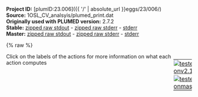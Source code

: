 **Project ID:** [plumID:23.006]({{ '/' | absolute_url }}eggs/23/006/)  
**Source:** 1OSL_CV_analsyis/plumed_print.dat  
**Originally used with PLUMED version:** 2.7.2  
**Stable:** [zipped raw stdout](plumed_print.dat.plumed.stdout.txt.zip) - [zipped raw stderr](plumed_print.dat.plumed.stderr.txt.zip) - [stderr](plumed_print.dat.plumed.stderr)  
**Master:** [zipped raw stdout](plumed_print.dat.plumed_master.stdout.txt.zip) - [zipped raw stderr](plumed_print.dat.plumed_master.stderr.txt.zip) - [stderr](plumed_print.dat.plumed_master.stderr)  

{% raw %}
<div style="width: 100%; float:left">
<div style="width: 90%; float:left" id="value_details_data/1OSL_CV_analsyis/plumed_print.dat"> Click on the labels of the actions for more information on what each action computes </div>
<div style="width: 10%; float:left"><table><tr><td style="padding:1px"><a href="plumed_print.dat.plumed.stderr"><img src="https://img.shields.io/badge/v2.10-passing-green.svg" alt="tested onv2.10" /></a></td></tr><tr><td style="padding:1px"><a href="plumed_print.dat.plumed_master.stderr"><img src="https://img.shields.io/badge/master-passing-green.svg" alt="tested onmaster" /></a></td></tr></table></div></div>
<pre style="width=97%;">
<span style="color:blue" class="comment"># Activate MOLINFO functionalities</span>
<span class="plumedtooltip" style="color:green">MOLINFO<span class="right">This command is used to provide information on the molecules that are present in your system. <a href="https://www.plumed.org/doc-master/user-doc/html/_m_o_l_i_n_f_o.html" style="color:green">More details</a><i></i></span></span> <span class="plumedtooltip">STRUCTURE<span class="right">a file in pdb format containing a reference structure<i></i></span></span>=1osl_C52V_GMX_new_numbering.pdb <span class="plumedtooltip">MOLTYPE<span class="right"> what kind of molecule is contained in the pdb file - usually not needed since protein/RNA/DNA are compatible<i></i></span></span>=protein
<span style="color:blue" class="comment"># alphaRMSD</span>
<span style="display:none;" id="data/1OSL_CV_analsyis/plumed_print.dat">The MOLINFO action with label <b></b> calculates something</span><span id="data/1OSL_CV_analsyis/plumed_print.datalpha_short"><span id="data/1OSL_CV_analsyis/plumed_print.datdefalpha_short"><b name="data/1OSL_CV_analsyis/plumed_print.datalpha" onclick='showPath("data/1OSL_CV_analsyis/plumed_print.dat","data/1OSL_CV_analsyis/plumed_print.datalpha","data/1OSL_CV_analsyis/plumed_print.datalpha_shortcut","black")'>alpha</b><span style="display:none;" id="data/1OSL_CV_analsyis/plumed_print.datalpha_shortcut">The ALPHARMSD action with label <b>alpha</b> calculates the following quantities:<table  align="center" frame="void" width="95%" cellpadding="5%"><tr><td width="5%"><b> Quantity </b>  </td><td width="5%"><b> Type </b>  </td><td><b> Description </b> </td></tr><tr><td width="5%">alpha</td><td width="5%"><font color="black">scalar</font></td><td>if LESS_THAN is present the RMSD distance between each residue and the ideal alpha helix.  If LESS_THAN is not present the number of residue segments where the structure is similar to an alpha helix</td></tr></table></span>: <span class="plumedtooltip" style="color:green">ALPHARMSD<span class="right">Probe the alpha helical content of a protein structure. This action is <a class="toggler" href='javascript:;' onclick='toggleDisplay("data/1OSL_CV_analsyis/plumed_print.datalpha");'>a shortcut</a> and it has <a class="toggler" href='javascript:;' onclick='toggleDisplay("data/1OSL_CV_analsyis/plumed_print.datdefalpha");'>hidden defaults</a>. <a href="https://www.plumed.org/doc-master/user-doc/html/_a_l_p_h_a_r_m_s_d.html">More details</a><i></i></span></span> <span class="plumedtooltip">RESIDUES<span class="right">this command is used to specify the set of residues that could conceivably form part of the secondary structure<i></i></span></span>=87-93,149-155 
</span><span id="data/1OSL_CV_analsyis/plumed_print.datdefalpha_long" style="display:none;"><b name="data/1OSL_CV_analsyis/plumed_print.datalpha" onclick='showPath("data/1OSL_CV_analsyis/plumed_print.dat","data/1OSL_CV_analsyis/plumed_print.datalpha","data/1OSL_CV_analsyis/plumed_print.datalpha_shortcut","black")'>alpha</b>: <span class="plumedtooltip" style="color:green">ALPHARMSD<span class="right">Probe the alpha helical content of a protein structure. This action is <a class="toggler" href='javascript:;' onclick='toggleDisplay("data/1OSL_CV_analsyis/plumed_print.datalpha");'>a shortcut</a> and uses the <a class="toggler" href='javascript:;' onclick='toggleDisplay("data/1OSL_CV_analsyis/plumed_print.datdefalpha");'>defaults shown here</a>. <a href="https://www.plumed.org/doc-master/user-doc/html/_a_l_p_h_a_r_m_s_d.html">More details</a><i></i></span></span> <span class="plumedtooltip">RESIDUES<span class="right">this command is used to specify the set of residues that could conceivably form part of the secondary structure<i></i></span></span>=87-93,149-155  <span class="plumedtooltip">NN<span class="right"> The n parameter of the switching function<i></i></span></span>=8 <span class="plumedtooltip">D_0<span class="right"> The d_0 parameter of the switching function<i></i></span></span>=0.0 <span class="plumedtooltip">MM<span class="right"> The m parameter of the switching function<i></i></span></span>=12 <span class="plumedtooltip">TYPE<span class="right"> the manner in which RMSD alignment is performed<i></i></span></span>=DRMSD
</span></span><span id="data/1OSL_CV_analsyis/plumed_print.datalpha_long" style="display:none;"><span style="color:blue" class="comment"># PLUMED interprets the command:
</span><span class="toggler" style="color:red" onclick='toggleDisplay("data/1OSL_CV_analsyis/plumed_print.datalpha")'># alpha: ALPHARMSD RESIDUES=87-93,149-155 </span>
<span style="color:blue" class="comment"># as follows (Click the red comment above to revert to the short version of the input):</span>
<b name="data/1OSL_CV_analsyis/plumed_print.datalpha_rmsd" onclick='showPath("data/1OSL_CV_analsyis/plumed_print.dat","data/1OSL_CV_analsyis/plumed_print.datalpha_rmsd","data/1OSL_CV_analsyis/plumed_print.datalpha_rmsd","blue")'>alpha_rmsd</b><span style="display:none;" id="data/1OSL_CV_analsyis/plumed_print.datalpha_rmsd">The SECONDARY_STRUCTURE_RMSD action with label <b>alpha_rmsd</b> calculates the following quantities:<table  align="center" frame="void" width="95%" cellpadding="5%"><tr><td width="5%"><b> Quantity </b>  </td><td width="5%"><b> Type </b>  </td><td><b> Description </b> </td></tr><tr><td width="5%">alpha_rmsd</td><td width="5%"><font color="blue">vector</font></td><td>a vector containing the rmsd distance between each of the residue segments and the reference structure</td></tr></table></span>: <span class="plumedtooltip" style="color:green">SECONDARY_STRUCTURE_RMSD<span class="right">Calclulate the distance between segments of a protein and a reference structure of interest <a href="https://www.plumed.org/doc-master/user-doc/html/_s_e_c_o_n_d_a_r_y__s_t_r_u_c_t_u_r_e__r_m_s_d.html" style="color:green">More details</a><i></i></span></span> <span class="plumedtooltip">BONDLENGTH<span class="right">the length to use for bonds<i></i></span></span>=0.17 <span class="plumedtooltip">SEGMENT1<span class="right">this is the lists of atoms in the segment that are being considered<i></i></span></span>=0,1,2,3,4,5,6,7,8,9,10,11,12,13,14,15,16,17,18,19,20,21,22,23,24,25,26,27,28,29 <span class="plumedtooltip">SEGMENT2<span class="right">this is the lists of atoms in the segment that are being considered<i></i></span></span>=5,6,7,8,9,10,11,12,13,14,15,16,17,18,19,20,21,22,23,24,25,26,27,28,29,30,31,32,33,34 <span class="plumedtooltip">SEGMENT3<span class="right">this is the lists of atoms in the segment that are being considered<i></i></span></span>=35,36,37,38,39,40,41,42,43,44,45,46,47,48,49,50,51,52,53,54,55,56,57,58,59,60,61,62,63,64 <span class="plumedtooltip">SEGMENT4<span class="right">this is the lists of atoms in the segment that are being considered<i></i></span></span>=40,41,42,43,44,45,46,47,48,49,50,51,52,53,54,55,56,57,58,59,60,61,62,63,64,65,66,67,68,69 <span class="plumedtooltip">STRUCTURE1<span class="right">the reference structure<i></i></span></span>=0.733,0.519,5.298,1.763,0.81,4.301,3.166,0.543,4.881,1.527,-0.045,3.053,1.646,0.436,1.928,1.18,-1.312,3.254,0.924,-2.203,2.126,0.65,-3.626,2.626,-0.239,-1.711,1.261,-0.19,-1.815,0.032,-1.28,-1.172,1.891,-2.416,-0.661,1.127,-3.548,-0.217,2.056,-1.964,0.529,0.276,-2.364,0.659,-0.88,-1.13,1.391,0.856,-0.62,2.565,0.148,0.228,3.439,1.077,0.231,2.129,-1.032,0.179,2.733,-2.099,1.028,1.084,-0.833,1.872,0.593,-1.919,2.85,-0.462,-1.397,1.02,0.02,-3.049,1.317,0.227,-4.224,-0.051,-0.684,-2.696,-0.927,-1.261,-3.713,-1.933,-2.219,-3.074,-1.663,-0.171,-4.475,-1.916,-0.296,-5.673 <span class="plumedtooltip">ATOMS<span class="right">this is the full list of atoms that we are investigating<i></i></span></span>=1921,1923,1925,1943,1944,1945,1947,1949,1959,1960,1961,1963,1965,1969,1970,1971,1973,1975,1986,1987,1988,1990,1992,2003,2004,2005,2007,2009,2022,2023,2024,2026,2028,2032,2033,2887,2889,2891,2909,2910,2911,2913,2915,2925,2926,2927,2929,2931,2935,2936,2937,2939,2941,2952,2953,2954,2956,2958,2969,2970,2971,2973,2975,2988,2989,2990,2992,2994,2998,2999 <span class="plumedtooltip">TYPE<span class="right"> the manner in which RMSD alignment is performed<i></i></span></span>=DRMSD
<b name="data/1OSL_CV_analsyis/plumed_print.datalpha_lt" onclick='showPath("data/1OSL_CV_analsyis/plumed_print.dat","data/1OSL_CV_analsyis/plumed_print.datalpha_lt","data/1OSL_CV_analsyis/plumed_print.datalpha_lt","blue")'>alpha_lt</b><span style="display:none;" id="data/1OSL_CV_analsyis/plumed_print.datalpha_lt">The LESS_THAN action with label <b>alpha_lt</b> calculates the following quantities:<table  align="center" frame="void" width="95%" cellpadding="5%"><tr><td width="5%"><b> Quantity </b>  </td><td width="5%"><b> Type </b>  </td><td><b> Description </b> </td></tr><tr><td width="5%">alpha_lt</td><td width="5%"><font color="blue">vector</font></td><td>the vector obtained by doing an element-wise application of a function that is one if the input is less than a threshold to the input vectors</td></tr></table></span>: <span class="plumedtooltip" style="color:green">LESS_THAN<span class="right">Use a switching function to determine how many of the input variables are less than a certain cutoff. <a href="https://www.plumed.org/doc-master/user-doc/html/_l_e_s_s__t_h_a_n.html" style="color:green">More details</a><i></i></span></span> <span class="plumedtooltip">ARG<span class="right">the values input to this function<i></i></span></span>=<b name="data/1OSL_CV_analsyis/plumed_print.datalpha_rmsd">alpha_rmsd</b> <span class="plumedtooltip">SWITCH<span class="right">This keyword is used if you want to employ an alternative to the continuous swiching function defined above<i></i></span></span>={RATIONAL R_0=0.08 D_0=0.0 NN=8 MM=12}
<b name="data/1OSL_CV_analsyis/plumed_print.datalpha" onclick='showPath("data/1OSL_CV_analsyis/plumed_print.dat","data/1OSL_CV_analsyis/plumed_print.datalpha","data/1OSL_CV_analsyis/plumed_print.datalpha","black")'>alpha</b><span style="display:none;" id="data/1OSL_CV_analsyis/plumed_print.datalpha">The SUM action with label <b>alpha</b> calculates the following quantities:<table  align="center" frame="void" width="95%" cellpadding="5%"><tr><td width="5%"><b> Quantity </b>  </td><td width="5%"><b> Type </b>  </td><td><b> Description </b> </td></tr><tr><td width="5%">alpha</td><td width="5%"><font color="black">scalar</font></td><td>the sum of all the elements in the input vector</td></tr></table></span>: <span class="plumedtooltip" style="color:green">SUM<span class="right">Calculate the sum of the arguments <a href="https://www.plumed.org/doc-master/user-doc/html/_s_u_m.html" style="color:green">More details</a><i></i></span></span> <span class="plumedtooltip">ARG<span class="right">the values input to this function<i></i></span></span>=<b name="data/1OSL_CV_analsyis/plumed_print.datalpha_lt">alpha_lt</b> <span class="plumedtooltip">PERIODIC<span class="right">if the output of your function is periodic then you should specify the periodicity of the function<i></i></span></span>=NO
<span style="color:blue"># --- End of included input --- </span></span><span style="color:blue" class="comment"># Define the area you want to analyse</span>
<b name="data/1OSL_CV_analsyis/plumed_print.datProtein_COM" onclick='showPath("data/1OSL_CV_analsyis/plumed_print.dat","data/1OSL_CV_analsyis/plumed_print.datProtein_COM","data/1OSL_CV_analsyis/plumed_print.datProtein_COM","violet")'>Protein_COM</b><span style="display:none;" id="data/1OSL_CV_analsyis/plumed_print.datProtein_COM">The COM action with label <b>Protein_COM</b> calculates the following quantities:<table  align="center" frame="void" width="95%" cellpadding="5%"><tr><td width="5%"><b> Quantity </b>  </td><td width="5%"><b> Type </b>  </td><td><b> Description </b> </td></tr><tr><td width="5%">Protein_COM</td><td width="5%"><font color="violet">atoms</font></td><td>virtual atom calculated by COM action</td></tr></table></span>: <span class="plumedtooltip" style="color:green">COM<span class="right">Calculate the center of mass for a group of atoms. <a href="https://www.plumed.org/doc-master/user-doc/html/_c_o_m.html" style="color:green">More details</a><i></i></span></span> <span class="plumedtooltip">ATOMS<span class="right">the list of atoms which are involved the virtual atom's definition<i></i></span></span>=1145-3076 <span style="color:blue" class="comment"># not used, DBD plus part of core</span>
<b name="data/1OSL_CV_analsyis/plumed_print.datDNA_center" onclick='showPath("data/1OSL_CV_analsyis/plumed_print.dat","data/1OSL_CV_analsyis/plumed_print.datDNA_center","data/1OSL_CV_analsyis/plumed_print.datDNA_center","violet")'>DNA_center</b><span style="display:none;" id="data/1OSL_CV_analsyis/plumed_print.datDNA_center">The COM action with label <b>DNA_center</b> calculates the following quantities:<table  align="center" frame="void" width="95%" cellpadding="5%"><tr><td width="5%"><b> Quantity </b>  </td><td width="5%"><b> Type </b>  </td><td><b> Description </b> </td></tr><tr><td width="5%">DNA_center</td><td width="5%"><font color="violet">atoms</font></td><td>virtual atom calculated by COM action</td></tr></table></span>: <span class="plumedtooltip" style="color:green">COM<span class="right">Calculate the center of mass for a group of atoms. <a href="https://www.plumed.org/doc-master/user-doc/html/_c_o_m.html" style="color:green">More details</a><i></i></span></span> <span class="plumedtooltip">ATOMS<span class="right">the list of atoms which are involved the virtual atom's definition<i></i></span></span>=255-257,287-289,827-829,859-861 <span style="color:blue" class="comment"># P and OP of central two basepairs </span>
<span style="color:blue" class="comment"># Define the distance between the hinges and the DNA center</span>
<b name="data/1OSL_CV_analsyis/plumed_print.dathingeA" onclick='showPath("data/1OSL_CV_analsyis/plumed_print.dat","data/1OSL_CV_analsyis/plumed_print.dathingeA","data/1OSL_CV_analsyis/plumed_print.dathingeA","violet")'>hingeA</b><span style="display:none;" id="data/1OSL_CV_analsyis/plumed_print.dathingeA">The COM action with label <b>hingeA</b> calculates the following quantities:<table  align="center" frame="void" width="95%" cellpadding="5%"><tr><td width="5%"><b> Quantity </b>  </td><td width="5%"><b> Type </b>  </td><td><b> Description </b> </td></tr><tr><td width="5%">hingeA</td><td width="5%"><font color="violet">atoms</font></td><td>virtual atom calculated by COM action</td></tr></table></span>: <span class="plumedtooltip" style="color:green">COM<span class="right">Calculate the center of mass for a group of atoms. <a href="https://www.plumed.org/doc-master/user-doc/html/_c_o_m.html" style="color:green">More details</a><i></i></span></span> <span class="plumedtooltip">ATOMS<span class="right">the list of atoms which are involved the virtual atom's definition<i></i></span></span>=1923,1925,1945-1947,1949,1962-1963,1965,1971-1973,1975,1988-1990,1992,2005,2007,2009,2024,2026,2028,2041,2042 <span style="color:blue" class="comment"># hinge backbone atoms (N,C,O,CA)</span>
<b name="data/1OSL_CV_analsyis/plumed_print.dathingeB" onclick='showPath("data/1OSL_CV_analsyis/plumed_print.dat","data/1OSL_CV_analsyis/plumed_print.dathingeB","data/1OSL_CV_analsyis/plumed_print.dathingeB","violet")'>hingeB</b><span style="display:none;" id="data/1OSL_CV_analsyis/plumed_print.dathingeB">The COM action with label <b>hingeB</b> calculates the following quantities:<table  align="center" frame="void" width="95%" cellpadding="5%"><tr><td width="5%"><b> Quantity </b>  </td><td width="5%"><b> Type </b>  </td><td><b> Description </b> </td></tr><tr><td width="5%">hingeB</td><td width="5%"><font color="violet">atoms</font></td><td>virtual atom calculated by COM action</td></tr></table></span>: <span class="plumedtooltip" style="color:green">COM<span class="right">Calculate the center of mass for a group of atoms. <a href="https://www.plumed.org/doc-master/user-doc/html/_c_o_m.html" style="color:green">More details</a><i></i></span></span> <span class="plumedtooltip">ATOMS<span class="right">the list of atoms which are involved the virtual atom's definition<i></i></span></span>=2887,2889,2909,2911,2913,2925,2927,2929,2935,2937,2939,2952,2954,2956,2969,2971,2973,2988,2990,2992,2998,2999 <span style="color:blue" class="comment"># hinge backbone atoms (N,C,O,CA)</span>
<b name="data/1OSL_CV_analsyis/plumed_print.datdistA" onclick='showPath("data/1OSL_CV_analsyis/plumed_print.dat","data/1OSL_CV_analsyis/plumed_print.datdistA","data/1OSL_CV_analsyis/plumed_print.datdistA","black")'>distA</b><span style="display:none;" id="data/1OSL_CV_analsyis/plumed_print.datdistA">The DISTANCE action with label <b>distA</b> calculates the following quantities:<table  align="center" frame="void" width="95%" cellpadding="5%"><tr><td width="5%"><b> Quantity </b>  </td><td width="5%"><b> Type </b>  </td><td><b> Description </b> </td></tr><tr><td width="5%">distA</td><td width="5%"><font color="black">scalar</font></td><td>the DISTANCE between this pair of atoms</td></tr></table></span>: <span class="plumedtooltip" style="color:green">DISTANCE<span class="right">Calculate the distance between a pair of atoms. <a href="https://www.plumed.org/doc-master/user-doc/html/_d_i_s_t_a_n_c_e.html" style="color:green">More details</a><i></i></span></span> <span class="plumedtooltip">ATOMS<span class="right">the pair of atom that we are calculating the distance between<i></i></span></span>=<b name="data/1OSL_CV_analsyis/plumed_print.dathingeA">hingeA</b>,<b name="data/1OSL_CV_analsyis/plumed_print.datDNA_center">DNA_center</b>
<b name="data/1OSL_CV_analsyis/plumed_print.datdistB" onclick='showPath("data/1OSL_CV_analsyis/plumed_print.dat","data/1OSL_CV_analsyis/plumed_print.datdistB","data/1OSL_CV_analsyis/plumed_print.datdistB","black")'>distB</b><span style="display:none;" id="data/1OSL_CV_analsyis/plumed_print.datdistB">The DISTANCE action with label <b>distB</b> calculates the following quantities:<table  align="center" frame="void" width="95%" cellpadding="5%"><tr><td width="5%"><b> Quantity </b>  </td><td width="5%"><b> Type </b>  </td><td><b> Description </b> </td></tr><tr><td width="5%">distB</td><td width="5%"><font color="black">scalar</font></td><td>the DISTANCE between this pair of atoms</td></tr></table></span>: <span class="plumedtooltip" style="color:green">DISTANCE<span class="right">Calculate the distance between a pair of atoms. <a href="https://www.plumed.org/doc-master/user-doc/html/_d_i_s_t_a_n_c_e.html" style="color:green">More details</a><i></i></span></span> <span class="plumedtooltip">ATOMS<span class="right">the pair of atom that we are calculating the distance between<i></i></span></span>=<b name="data/1OSL_CV_analsyis/plumed_print.dathingeB">hingeB</b>,<b name="data/1OSL_CV_analsyis/plumed_print.datDNA_center">DNA_center</b>
<b name="data/1OSL_CV_analsyis/plumed_print.datdistH" onclick='showPath("data/1OSL_CV_analsyis/plumed_print.dat","data/1OSL_CV_analsyis/plumed_print.datdistH","data/1OSL_CV_analsyis/plumed_print.datdistH","black")'>distH</b><span style="display:none;" id="data/1OSL_CV_analsyis/plumed_print.datdistH">The DISTANCE action with label <b>distH</b> calculates the following quantities:<table  align="center" frame="void" width="95%" cellpadding="5%"><tr><td width="5%"><b> Quantity </b>  </td><td width="5%"><b> Type </b>  </td><td><b> Description </b> </td></tr><tr><td width="5%">distH</td><td width="5%"><font color="black">scalar</font></td><td>the DISTANCE between this pair of atoms</td></tr></table></span>: <span class="plumedtooltip" style="color:green">DISTANCE<span class="right">Calculate the distance between a pair of atoms. <a href="https://www.plumed.org/doc-master/user-doc/html/_d_i_s_t_a_n_c_e.html" style="color:green">More details</a><i></i></span></span> <span class="plumedtooltip">ATOMS<span class="right">the pair of atom that we are calculating the distance between<i></i></span></span>=<b name="data/1OSL_CV_analsyis/plumed_print.dathingeA">hingeA</b>,<b name="data/1OSL_CV_analsyis/plumed_print.dathingeB">hingeB</b>

<span style="color:blue" class="comment"># define the DNA bending vector</span>
<b name="data/1OSL_CV_analsyis/plumed_print.datp1_l" onclick='showPath("data/1OSL_CV_analsyis/plumed_print.dat","data/1OSL_CV_analsyis/plumed_print.datp1_l","data/1OSL_CV_analsyis/plumed_print.datp1_l","violet")'>p1_l</b><span style="display:none;" id="data/1OSL_CV_analsyis/plumed_print.datp1_l">The COM action with label <b>p1_l</b> calculates the following quantities:<table  align="center" frame="void" width="95%" cellpadding="5%"><tr><td width="5%"><b> Quantity </b>  </td><td width="5%"><b> Type </b>  </td><td><b> Description </b> </td></tr><tr><td width="5%">p1_l</td><td width="5%"><font color="violet">atoms</font></td><td>virtual atom calculated by COM action</td></tr></table></span>: <span class="plumedtooltip" style="color:green">COM<span class="right">Calculate the center of mass for a group of atoms. <a href="https://www.plumed.org/doc-master/user-doc/html/_c_o_m.html" style="color:green">More details</a><i></i></span></span> <span class="plumedtooltip">ATOMS<span class="right">the list of atoms which are involved the virtual atom's definition<i></i></span></span>=1-28,1111-1144 <span style="color:blue" class="comment"># first (fourth) bp</span>
<b name="data/1OSL_CV_analsyis/plumed_print.datp1_r" onclick='showPath("data/1OSL_CV_analsyis/plumed_print.dat","data/1OSL_CV_analsyis/plumed_print.datp1_r","data/1OSL_CV_analsyis/plumed_print.datp1_r","violet")'>p1_r</b><span style="display:none;" id="data/1OSL_CV_analsyis/plumed_print.datp1_r">The COM action with label <b>p1_r</b> calculates the following quantities:<table  align="center" frame="void" width="95%" cellpadding="5%"><tr><td width="5%"><b> Quantity </b>  </td><td width="5%"><b> Type </b>  </td><td><b> Description </b> </td></tr><tr><td width="5%">p1_r</td><td width="5%"><font color="violet">atoms</font></td><td>virtual atom calculated by COM action</td></tr></table></span>: <span class="plumedtooltip" style="color:green">COM<span class="right">Calculate the center of mass for a group of atoms. <a href="https://www.plumed.org/doc-master/user-doc/html/_c_o_m.html" style="color:green">More details</a><i></i></span></span> <span class="plumedtooltip">ATOMS<span class="right">the list of atoms which are involved the virtual atom's definition<i></i></span></span>=539-600 <span style="color:blue" class="comment"># last (21st) bp</span>
<b name="data/1OSL_CV_analsyis/plumed_print.datDNA_bent" onclick='showPath("data/1OSL_CV_analsyis/plumed_print.dat","data/1OSL_CV_analsyis/plumed_print.datDNA_bent","data/1OSL_CV_analsyis/plumed_print.datDNA_bent","black")'>DNA_bent</b><span style="display:none;" id="data/1OSL_CV_analsyis/plumed_print.datDNA_bent">The ANGLE action with label <b>DNA_bent</b> calculates the following quantities:<table  align="center" frame="void" width="95%" cellpadding="5%"><tr><td width="5%"><b> Quantity </b>  </td><td width="5%"><b> Type </b>  </td><td><b> Description </b> </td></tr><tr><td width="5%">DNA_bent</td><td width="5%"><font color="black">scalar</font></td><td>the ANGLE involving these atoms</td></tr></table></span>: <span class="plumedtooltip" style="color:green">ANGLE<span class="right">Calculate an angle. <a href="https://www.plumed.org/doc-master/user-doc/html/_a_n_g_l_e.html" style="color:green">More details</a><i></i></span></span> <span class="plumedtooltip">ATOMS<span class="right">the list of atoms involved in this collective variable (either 3 or 4 atoms)<i></i></span></span>=<b name="data/1OSL_CV_analsyis/plumed_print.datp1_l">p1_l</b>,<b name="data/1OSL_CV_analsyis/plumed_print.datDNA_center">DNA_center</b>,<b name="data/1OSL_CV_analsyis/plumed_print.datp1_r">p1_r</b>

<span style="color:blue" class="comment"># check for native contacts</span>
<span class="plumedtooltip" style="color:green">CONTACTMAP<span class="right">Calculate the distances between a number of pairs of atoms and transform each distance by a switching function. <a href="https://www.plumed.org/doc-master/user-doc/html/_c_o_n_t_a_c_t_m_a_p.html" style="color:green">More details</a><i></i></span></span> ...
<span class="plumedtooltip">ATOMS1<span class="right">the atoms involved in each of the contacts you wish to calculate<i></i></span></span>=1239,938 <span class="plumedtooltip">SWITCH1<span class="right">The switching functions to use for each of the contacts in your map<i></i></span></span>={RATIONAL R_0=0.3 D_0=0.5230 }
<span class="plumedtooltip">ATOMS2<span class="right">the atoms involved in each of the contacts you wish to calculate<i></i></span></span>=1262,906 <span class="plumedtooltip">SWITCH2<span class="right">The switching functions to use for each of the contacts in your map<i></i></span></span>={RATIONAL R_0=0.3 D_0=0.4182 }
<span class="plumedtooltip">ATOMS3<span class="right">the atoms involved in each of the contacts you wish to calculate<i></i></span></span>=1401,904 <span class="plumedtooltip">SWITCH3<span class="right">The switching functions to use for each of the contacts in your map<i></i></span></span>={RATIONAL R_0=0.3 D_0=0.3135 }
<span class="plumedtooltip">ATOMS4<span class="right">the atoms involved in each of the contacts you wish to calculate<i></i></span></span>=1420,176 <span class="plumedtooltip">SWITCH4<span class="right">The switching functions to use for each of the contacts in your map<i></i></span></span>={RATIONAL R_0=0.3 D_0=0.2687 }
<span class="plumedtooltip">ATOMS5<span class="right">the atoms involved in each of the contacts you wish to calculate<i></i></span></span>=1463,938 <span class="plumedtooltip">SWITCH5<span class="right">The switching functions to use for each of the contacts in your map<i></i></span></span>={RATIONAL R_0=0.3 D_0=0.4656 }
<span class="plumedtooltip">ATOMS6<span class="right">the atoms involved in each of the contacts you wish to calculate<i></i></span></span>=1486,115 <span class="plumedtooltip">SWITCH6<span class="right">The switching functions to use for each of the contacts in your map<i></i></span></span>={RATIONAL R_0=0.3 D_0=0.3112 }
<span class="plumedtooltip">ATOMS7<span class="right">the atoms involved in each of the contacts you wish to calculate<i></i></span></span>=1592,77 <span class="plumedtooltip">SWITCH7<span class="right">The switching functions to use for each of the contacts in your map<i></i></span></span>={RATIONAL R_0=0.3 D_0=0.4396 }
<span class="plumedtooltip">ATOMS8<span class="right">the atoms involved in each of the contacts you wish to calculate<i></i></span></span>=2200,332 <span class="plumedtooltip">SWITCH8<span class="right">The switching functions to use for each of the contacts in your map<i></i></span></span>={RATIONAL R_0=0.3 D_0=0.4943 }
<span class="plumedtooltip">ATOMS9<span class="right">the atoms involved in each of the contacts you wish to calculate<i></i></span></span>=2228,334 <span class="plumedtooltip">SWITCH9<span class="right">The switching functions to use for each of the contacts in your map<i></i></span></span>={RATIONAL R_0=0.3 D_0=0.3835 }
<span class="plumedtooltip">ATOMS10<span class="right">the atoms involved in each of the contacts you wish to calculate<i></i></span></span>=2369,366 <span class="plumedtooltip">SWITCH10<span class="right">The switching functions to use for each of the contacts in your map<i></i></span></span>={RATIONAL R_0=0.3 D_0=0.2899 }
<span class="plumedtooltip">ATOMS11<span class="right">the atoms involved in each of the contacts you wish to calculate<i></i></span></span>=2387,402 <span class="plumedtooltip">SWITCH11<span class="right">The switching functions to use for each of the contacts in your map<i></i></span></span>={RATIONAL R_0=0.3 D_0=0.2666 }
<span class="plumedtooltip">ATOMS12<span class="right">the atoms involved in each of the contacts you wish to calculate<i></i></span></span>=2429,366 <span class="plumedtooltip">SWITCH12<span class="right">The switching functions to use for each of the contacts in your map<i></i></span></span>={RATIONAL R_0=0.3 D_0=0.4717 }
<span class="plumedtooltip">ATOMS13<span class="right">the atoms involved in each of the contacts you wish to calculate<i></i></span></span>=2452,687 <span class="plumedtooltip">SWITCH13<span class="right">The switching functions to use for each of the contacts in your map<i></i></span></span>={RATIONAL R_0=0.3 D_0=0.2917 }
<span class="plumedtooltip">ATOMS14<span class="right">the atoms involved in each of the contacts you wish to calculate<i></i></span></span>=2545,614 <span class="plumedtooltip">SWITCH14<span class="right">The switching functions to use for each of the contacts in your map<i></i></span></span>={RATIONAL R_0=0.3 D_0=0.4913 }
<span class="plumedtooltip">ATOMS15<span class="right">the atoms involved in each of the contacts you wish to calculate<i></i></span></span>=1944,2917 <span class="plumedtooltip">SWITCH15<span class="right">The switching functions to use for each of the contacts in your map<i></i></span></span>={RATIONAL R_0=0.3 D_0=0.5311 }
<span class="plumedtooltip">ATOMS16<span class="right">the atoms involved in each of the contacts you wish to calculate<i></i></span></span>=1960,2917 <span class="plumedtooltip">SWITCH16<span class="right">The switching functions to use for each of the contacts in your map<i></i></span></span>={RATIONAL R_0=0.3 D_0=0.3087 }
<span class="plumedtooltip">ATOMS17<span class="right">the atoms involved in each of the contacts you wish to calculate<i></i></span></span>=1965,2980 <span class="plumedtooltip">SWITCH17<span class="right">The switching functions to use for each of the contacts in your map<i></i></span></span>={RATIONAL R_0=0.3 D_0=0.3807 }
<span class="plumedtooltip">ATOMS18<span class="right">the atoms involved in each of the contacts you wish to calculate<i></i></span></span>=1986,2917 <span class="plumedtooltip">SWITCH18<span class="right">The switching functions to use for each of the contacts in your map<i></i></span></span>={RATIONAL R_0=0.3 D_0=0.6346 }
<span class="plumedtooltip">ATOMS19<span class="right">the atoms involved in each of the contacts you wish to calculate<i></i></span></span>=1999,2921 <span class="plumedtooltip">SWITCH19<span class="right">The switching functions to use for each of the contacts in your map<i></i></span></span>={RATIONAL R_0=0.3 D_0=0.3000 }
<span class="plumedtooltip">ATOMS20<span class="right">the atoms involved in each of the contacts you wish to calculate<i></i></span></span>=2018,2984 <span class="plumedtooltip">SWITCH20<span class="right">The switching functions to use for each of the contacts in your map<i></i></span></span>={RATIONAL R_0=0.3 D_0=0.3287 }
<span class="plumedtooltip">ATOMS21<span class="right">the atoms involved in each of the contacts you wish to calculate<i></i></span></span>=2024,2984 <span class="plumedtooltip">SWITCH21<span class="right">The switching functions to use for each of the contacts in your map<i></i></span></span>={RATIONAL R_0=0.3 D_0=0.6335 }
<span class="plumedtooltip">LABEL<span class="right">a label for the action so that its output can be referenced in the input to other actions<i></i></span></span>=<b name="data/1OSL_CV_analsyis/plumed_print.datcmap" onclick='showPath("data/1OSL_CV_analsyis/plumed_print.dat","data/1OSL_CV_analsyis/plumed_print.datcmap","data/1OSL_CV_analsyis/plumed_print.datcmap","black")'>cmap</b><span style="display:none;" id="data/1OSL_CV_analsyis/plumed_print.datcmap">The CONTACTMAP action with label <b>cmap</b> calculates the following quantities:<table  align="center" frame="void" width="95%" cellpadding="5%"><tr><td width="5%"><b> Quantity </b>  </td><td width="5%"><b> Type </b>  </td><td><b> Description </b> </td></tr><tr><td width="5%">cmap</td><td width="5%"><font color="black">scalar</font></td><td>the sum of all the switching function on all the distances</td></tr></table></span>
<span class="plumedtooltip">SUM<span class="right"> calculate the sum of all the contacts in the input<i></i></span></span>
... CONTACTMAP
<br/><span style="color:blue" class="comment"># check for native contacts, hinge</span>
<span class="plumedtooltip" style="color:green">CONTACTMAP<span class="right">Calculate the distances between a number of pairs of atoms and transform each distance by a switching function. <a href="https://www.plumed.org/doc-master/user-doc/html/_c_o_n_t_a_c_t_m_a_p.html" style="color:green">More details</a><i></i></span></span> ...
<span class="plumedtooltip">ATOMS1<span class="right">the atoms involved in each of the contacts you wish to calculate<i></i></span></span>=1944,2917 <span class="plumedtooltip">SWITCH1<span class="right">The switching functions to use for each of the contacts in your map<i></i></span></span>={RATIONAL R_0=0.3 D_0=0.5311 }
<span class="plumedtooltip">ATOMS2<span class="right">the atoms involved in each of the contacts you wish to calculate<i></i></span></span>=1960,2917 <span class="plumedtooltip">SWITCH2<span class="right">The switching functions to use for each of the contacts in your map<i></i></span></span>={RATIONAL R_0=0.3 D_0=0.3087 }
<span class="plumedtooltip">ATOMS3<span class="right">the atoms involved in each of the contacts you wish to calculate<i></i></span></span>=1965,2980 <span class="plumedtooltip">SWITCH3<span class="right">The switching functions to use for each of the contacts in your map<i></i></span></span>={RATIONAL R_0=0.3 D_0=0.3807 }
<span class="plumedtooltip">ATOMS4<span class="right">the atoms involved in each of the contacts you wish to calculate<i></i></span></span>=1986,2917 <span class="plumedtooltip">SWITCH4<span class="right">The switching functions to use for each of the contacts in your map<i></i></span></span>={RATIONAL R_0=0.3 D_0=0.6346 }
<span class="plumedtooltip">ATOMS5<span class="right">the atoms involved in each of the contacts you wish to calculate<i></i></span></span>=1999,2921 <span class="plumedtooltip">SWITCH5<span class="right">The switching functions to use for each of the contacts in your map<i></i></span></span>={RATIONAL R_0=0.3 D_0=0.3000 }
<span class="plumedtooltip">ATOMS6<span class="right">the atoms involved in each of the contacts you wish to calculate<i></i></span></span>=2018,2984 <span class="plumedtooltip">SWITCH6<span class="right">The switching functions to use for each of the contacts in your map<i></i></span></span>={RATIONAL R_0=0.3 D_0=0.3287 }
<span class="plumedtooltip">ATOMS7<span class="right">the atoms involved in each of the contacts you wish to calculate<i></i></span></span>=2024,2984 <span class="plumedtooltip">SWITCH7<span class="right">The switching functions to use for each of the contacts in your map<i></i></span></span>={RATIONAL R_0=0.3 D_0=0.6335 }
<span class="plumedtooltip">LABEL<span class="right">a label for the action so that its output can be referenced in the input to other actions<i></i></span></span>=<b name="data/1OSL_CV_analsyis/plumed_print.datcmap_hinge" onclick='showPath("data/1OSL_CV_analsyis/plumed_print.dat","data/1OSL_CV_analsyis/plumed_print.datcmap_hinge","data/1OSL_CV_analsyis/plumed_print.datcmap_hinge","black")'>cmap_hinge</b><span style="display:none;" id="data/1OSL_CV_analsyis/plumed_print.datcmap_hinge">The CONTACTMAP action with label <b>cmap_hinge</b> calculates the following quantities:<table  align="center" frame="void" width="95%" cellpadding="5%"><tr><td width="5%"><b> Quantity </b>  </td><td width="5%"><b> Type </b>  </td><td><b> Description </b> </td></tr><tr><td width="5%">cmap_hinge</td><td width="5%"><font color="black">scalar</font></td><td>the sum of all the switching function on all the distances</td></tr></table></span>
<span class="plumedtooltip">SUM<span class="right"> calculate the sum of all the contacts in the input<i></i></span></span>
... CONTACTMAP
<br/><span style="color:blue" class="comment"># check for native contacts, DNA</span>
<span class="plumedtooltip" style="color:green">CONTACTMAP<span class="right">Calculate the distances between a number of pairs of atoms and transform each distance by a switching function. <a href="https://www.plumed.org/doc-master/user-doc/html/_c_o_n_t_a_c_t_m_a_p.html" style="color:green">More details</a><i></i></span></span> ...
<span class="plumedtooltip">ATOMS1<span class="right">the atoms involved in each of the contacts you wish to calculate<i></i></span></span>=1239,938 <span class="plumedtooltip">SWITCH1<span class="right">The switching functions to use for each of the contacts in your map<i></i></span></span>={RATIONAL R_0=0.3 D_0=0.5230 }
<span class="plumedtooltip">ATOMS2<span class="right">the atoms involved in each of the contacts you wish to calculate<i></i></span></span>=1262,906 <span class="plumedtooltip">SWITCH2<span class="right">The switching functions to use for each of the contacts in your map<i></i></span></span>={RATIONAL R_0=0.3 D_0=0.4182 }
<span class="plumedtooltip">ATOMS3<span class="right">the atoms involved in each of the contacts you wish to calculate<i></i></span></span>=1401,904 <span class="plumedtooltip">SWITCH3<span class="right">The switching functions to use for each of the contacts in your map<i></i></span></span>={RATIONAL R_0=0.3 D_0=0.3135 }
<span class="plumedtooltip">ATOMS4<span class="right">the atoms involved in each of the contacts you wish to calculate<i></i></span></span>=1420,176 <span class="plumedtooltip">SWITCH4<span class="right">The switching functions to use for each of the contacts in your map<i></i></span></span>={RATIONAL R_0=0.3 D_0=0.2687 }
<span class="plumedtooltip">ATOMS5<span class="right">the atoms involved in each of the contacts you wish to calculate<i></i></span></span>=1463,938 <span class="plumedtooltip">SWITCH5<span class="right">The switching functions to use for each of the contacts in your map<i></i></span></span>={RATIONAL R_0=0.3 D_0=0.4656 }
<span class="plumedtooltip">ATOMS6<span class="right">the atoms involved in each of the contacts you wish to calculate<i></i></span></span>=1486,115 <span class="plumedtooltip">SWITCH6<span class="right">The switching functions to use for each of the contacts in your map<i></i></span></span>={RATIONAL R_0=0.3 D_0=0.3112 }
<span class="plumedtooltip">ATOMS7<span class="right">the atoms involved in each of the contacts you wish to calculate<i></i></span></span>=1592,77 <span class="plumedtooltip">SWITCH7<span class="right">The switching functions to use for each of the contacts in your map<i></i></span></span>={RATIONAL R_0=0.3 D_0=0.4396 }
<span class="plumedtooltip">ATOMS8<span class="right">the atoms involved in each of the contacts you wish to calculate<i></i></span></span>=2200,332 <span class="plumedtooltip">SWITCH8<span class="right">The switching functions to use for each of the contacts in your map<i></i></span></span>={RATIONAL R_0=0.3 D_0=0.4943 }
<span class="plumedtooltip">ATOMS9<span class="right">the atoms involved in each of the contacts you wish to calculate<i></i></span></span>=2228,334 <span class="plumedtooltip">SWITCH9<span class="right">The switching functions to use for each of the contacts in your map<i></i></span></span>={RATIONAL R_0=0.3 D_0=0.3835 }
<span class="plumedtooltip">ATOMS10<span class="right">the atoms involved in each of the contacts you wish to calculate<i></i></span></span>=2369,366 <span class="plumedtooltip">SWITCH10<span class="right">The switching functions to use for each of the contacts in your map<i></i></span></span>={RATIONAL R_0=0.3 D_0=0.2899 }
<span class="plumedtooltip">ATOMS11<span class="right">the atoms involved in each of the contacts you wish to calculate<i></i></span></span>=2387,402 <span class="plumedtooltip">SWITCH11<span class="right">The switching functions to use for each of the contacts in your map<i></i></span></span>={RATIONAL R_0=0.3 D_0=0.2666 }
<span class="plumedtooltip">ATOMS12<span class="right">the atoms involved in each of the contacts you wish to calculate<i></i></span></span>=2429,366 <span class="plumedtooltip">SWITCH12<span class="right">The switching functions to use for each of the contacts in your map<i></i></span></span>={RATIONAL R_0=0.3 D_0=0.4717 }
<span class="plumedtooltip">ATOMS13<span class="right">the atoms involved in each of the contacts you wish to calculate<i></i></span></span>=2452,687 <span class="plumedtooltip">SWITCH13<span class="right">The switching functions to use for each of the contacts in your map<i></i></span></span>={RATIONAL R_0=0.3 D_0=0.2917 }
<span class="plumedtooltip">ATOMS14<span class="right">the atoms involved in each of the contacts you wish to calculate<i></i></span></span>=2545,614 <span class="plumedtooltip">SWITCH14<span class="right">The switching functions to use for each of the contacts in your map<i></i></span></span>={RATIONAL R_0=0.3 D_0=0.4913 }
<span class="plumedtooltip">LABEL<span class="right">a label for the action so that its output can be referenced in the input to other actions<i></i></span></span>=<b name="data/1OSL_CV_analsyis/plumed_print.datcmap_DNA" onclick='showPath("data/1OSL_CV_analsyis/plumed_print.dat","data/1OSL_CV_analsyis/plumed_print.datcmap_DNA","data/1OSL_CV_analsyis/plumed_print.datcmap_DNA","black")'>cmap_DNA</b><span style="display:none;" id="data/1OSL_CV_analsyis/plumed_print.datcmap_DNA">The CONTACTMAP action with label <b>cmap_DNA</b> calculates the following quantities:<table  align="center" frame="void" width="95%" cellpadding="5%"><tr><td width="5%"><b> Quantity </b>  </td><td width="5%"><b> Type </b>  </td><td><b> Description </b> </td></tr><tr><td width="5%">cmap_DNA</td><td width="5%"><font color="black">scalar</font></td><td>the sum of all the switching function on all the distances</td></tr></table></span>
<span class="plumedtooltip">SUM<span class="right"> calculate the sum of all the contacts in the input<i></i></span></span>
... CONTACTMAP
<span style="color:blue" class="comment"># Print both collective variables on CVs file</span>
<span class="plumedtooltip" style="color:green">PRINT<span class="right">Print quantities to a file. <a href="https://www.plumed.org/doc-master/user-doc/html/_p_r_i_n_t.html" style="color:green">More details</a><i></i></span></span> <span class="plumedtooltip">ARG<span class="right">the labels of the values that you would like to print to the file<i></i></span></span>=<b name="data/1OSL_CV_analsyis/plumed_print.datcmap">cmap</b>,<b name="data/1OSL_CV_analsyis/plumed_print.datalpha">alpha</b>,<b name="data/1OSL_CV_analsyis/plumed_print.datDNA_bent">DNA_bent</b>,<b name="data/1OSL_CV_analsyis/plumed_print.datdistH">distH</b>,<b name="data/1OSL_CV_analsyis/plumed_print.datdistA">distA</b>,<b name="data/1OSL_CV_analsyis/plumed_print.datdistB">distB</b>,<b name="data/1OSL_CV_analsyis/plumed_print.datcmap_DNA">cmap_DNA</b>,<b name="data/1OSL_CV_analsyis/plumed_print.datcmap_hinge">cmap_hinge</b> <span class="plumedtooltip">FILE<span class="right">the name of the file on which to output these quantities<i></i></span></span>=CVs <span class="plumedtooltip">STRIDE<span class="right"> the frequency with which the quantities of interest should be output<i></i></span></span>=1
</pre>
{% endraw %}
